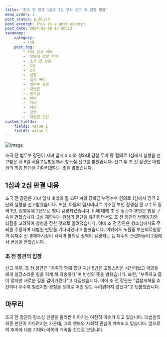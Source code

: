 ```yaml
---
title: '조국 전 장관 1심과 2심 무죄 선고 후 입장 발표'
menu_order: 1
post_status: publish
post_excerpt: This is a post excerpt
post_date: 2024-02-08 17:56:12
taxonomy:
    category:
        - 사회
    post_tag:
        - 자녀 입시 비리
        -  청와대 감찰 무마
        -  조국 전 장관
        -  1심
        -  2심
        -  실형
        -  입시 비리
        -  법무부 장관
        -  대법원
        -  항소심
        -  판단
        -  자녀
        -  혐의
        -  징역
        -  대법원 판단
custom_fields:
    field1: value 1
    field2: value 2
---
```


![Image](https://imgnews.pstatic.net/image/009/2024/02/08/0005256588_001_20240208155203563.jpg?type=w647)

조국 전 법무부 장관이 자녀 입시 비리와 청와대 감찰 무마 등 혐의로 1심에서 실형을 선고받은 뒤 8일 서울고등법원에서 항소심 선고를 받았습니다. 선고 후 조 전 장관은 대법원의 최종 판단을 기다리겠다는 뜻을 밝혔습니다.
## 1심과 2심 판결 내용
조국 전 장관은 자녀 입시 비리와 딸 조민 씨의 장학금 부정수수 혐의로 1심에서 징역 2년의 실형을 선고받았습니다. 또한, 아들의 입시비리로 기소된 부인 정경심 전 교수도 징역 1년, 집행유예 2년으로 형이 감경되었습니다. 이에 대해 조 전 장관과 부인은 법정 구속을 면했습니다.
2심 재판부는 원심의 판단을 유지하면서도 조 전 장관의 범행동기와 죄질을 고려하여 양형을 정한 것으로 알려졌습니다. 이에 조 전 장관은 항소심에서도 무죄를 주장하며 대법원 판단을 기다리겠다고 밝혔습니다.
이밖에도 노환중 부산의료원장과 유재수 전 경제부시장이 각각의 혐의로 징역이 감경되는 등 다수의 관련자들이 2심에서 변심을 받았습니다.
### 조 전 장관의 입장
선고 이후, 조 전 장관은 "가족과 함께 했던 지난 5년은 고통스러운 시간이었고 국민들에게 실망스러운 일을 겪게 해 죄송하다"며 반성의 뜻을 밝혔습니다. 또한, "부족하고 흠이 많지만 새로운 길을 걸어가겠다"고 다짐했습니다.
이어 조 전 장관은 "검찰개혁을 추진하다 무수히 찔렸지만 경험을 토대로 어떤 일도 두려워하지 않겠다"고 덧붙였습니다.
## 마무리
조국 전 장관의 항소심 판결을 둘러싼 이야기는 여전히 이슈가 되고 있습니다. 대법원의 최종 판단이 기다려지는 가운데, 그의 행보와 사회적 관심이 계속되고 있습니다. 앞으로의 추이에 대한 기대와 이목이 계속될 것으로 보입니다.
